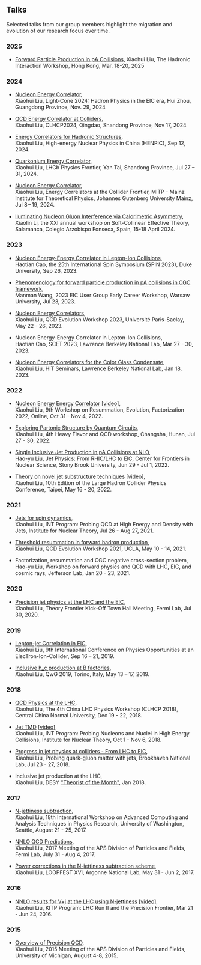 ## Talks

Selected talks from our group members highlight the migration and evolution of our research focus over time.
### 2025
- [Forward Particle Production in pA Collisions](https://indico.ihep.ac.cn/event/25352/contributions/183180/attachments/88776/114773/talk-hongkong.pdf), Xiaohui Liu, The Hadronic Interaction Workshop, Hong Kong, Mar. 18-20, 2025
  
### 2024
- [Nucleon Energy Correlator](https://indico.impcas.ac.cn/event/55/contributions/642/attachments/288/965/eec-target-light-cone.pdf),\
   Xiaohui Liu, Light-Cone 2024: Hadron Physics in the EIC era, Hui Zhou, Guangdong Province, Nov. 29, 2024

- [QCD Energy Correlator at Colliders](https://indico.ihep.ac.cn/event/22941/contributions/171109/attachments/84811/108376/eec-clhcp-xiaohuiliu.pdf),\
   Xiaohui Liu, CLHCP2024, Qingdao, Shandong Province, Nov 17, 2024
  
- [Energy Correlators for Hadronic Structures](https://indico.ihep.ac.cn/event/11115/contributions/166458/attachments/81899/103183/eec-henpic.pdf), \
  Xiaohui Liu, High-energy Nuclear Physics in China (HENPIC), Sep 12, 2024.
  
- [Quarkonium Energy Correlator](https://indico.ihep.ac.cn/event/22363/contributions/159065/attachments/80302/100601/charmonium-ec-lhcb.pdf),\
   Xiaohui Liu, LHCb Physics Frontier, Yan Tai, Shandong Province, Jul 27 – 31, 2024. 

- [Nucleon Energy Correlator](https://indico.mitp.uni-mainz.de/event/358/contributions/5004/attachments/3607/4681/neec-eccf.pdf),\
  Xiaohui Liu, Energy Correlators at the Collider Frontier, MITP - Mainz Institute for Theoretical Physics, Johannes Gutenberg University Mainz, Jul 8 – 19, 2024. 

- [lluminating Nucleon Gluon Interference via Calorimetric Asymmetry](https://indico.fis.ucm.es/event/20/contributions/546/attachments/355/614/SCET2024_xiaolin.pdf),\
  Xiaolin Li, the XXI annual workshop on Soft-Collinear Effective Theory, Salamanca, Colegio Arzobispo Fonseca, Spain, 15-18 April 2024. 

### 2023
- [Nucleon Energy-Energy Correlator in Lepton-Ion Collisions](https://indico.jlab.org/event/663/contributions/12836/attachments/10337/15460/1_HTC_SPIN2023.pdf),\
  Haotian Cao, the 25th International Spin Symposium (SPIN 2023), Duke University, Sep 26, 2023.
  
- [Phenomenology for forward particle production in pA collisions in CGC framework](https://indico.jlab.org/event/696/contributions/13156/attachments/10116/15058/EICUS_Early_Career_Manman_Wang_slides.pdf),\
  Manman Wang, 2023 EIC User Group Early Career Workshop, Warsaw University, Jul 23, 2023. 
   
- [Nucleon Energy Correlators](https://indico.cern.ch/event/1239374/contributions/5317052/attachments/2650587/4592730/eec-qcd-evolution.pdf),\
  Xiaohui Liu, QCD Evolution Workshop 2023, Université Paris-Saclay,  May 22 - 26, 2023.

- Nucleon Energy-Energy Correlator in Lepton-Ion Collisions,\
  Haotian Cao, SCET 2023, Lawrence Berkeley National Lab, Mar 27 - 30, 2023. 
  
- [Nucleon Energy Correlators for the Color Glass Condensate](https://drive.google.com/file/d/1f5IxEkk2yoX7QbDETMmTpFgD_9E75vYR/view?usp=share_link),\
  Xiaohui Liu, HIT Seminars, Lawrence Berkeley National Lab, Jan 18, 2023. 

### 2022 

- [Nucleon Energy Energy Correlator](https://indico.desy.de/event/32950/contributions/129272/attachments/78092/101357/eec-resummation.pdf) [[video](https://indico.desy.de/event/32950/contributions/129272/attachments/78092/101177/Xiaohui.mp4)],\
  Xiaohui Liu, 9th Workshop on Resummation, Evolution, Factorization 2022, Online, Oct 31 - Nov 4, 2022. 

- [Exploring Partonic Structure by Quantum Circuits](https://indico.ihep.ac.cn/event/16171/contributions/44331/attachments/21335/24295/changsha-talk.pdf),\
  Xiaohui Liu, 4th Heavy Flavor and QCD workshop, Changsha, Hunan, Jul 27 - 30, 2022.
  
- [Single Inclusive Jet Production in pA Collisions at NLO](https://indico.bnl.gov/event/14375/contributions/65339/attachments/41935/70216/Single%20Inclusive%20Jet%20Production%20in%20pACollisions%20at%20NLO-cfns2022.pdf),\
  Hao-yu Liu, Jet Physics: From RHIC/LHC to EIC, Center for Frontiers in Nuclear Science, Stony Brook University, Jun 29 - Jul 1, 2022. 
 
- [Theory on novel jet substructure techniques](https://indico.cern.ch/event/1109611/contributions/4773201/attachments/2444893/4191496/lhcp2022.pdf) [[video](https://cds.cern.ch/record/2811519)],\
  Xiaohui Liu, 10th Edition of the Large Hadron Collider Physics Conference, Taipei, May 16 - 20, 2022.

### 2021 

- [Jets for spin dynamics](https://www.google.com/url?q=https://archive.int.washington.edu/talks/WorkShops/int_21_2b/People/Liu_X/Liu.pdf&sa=D&source=editors&ust=1693150692831553&usg=AOvVaw1VPyHK3AqgNOoT0aPdbqzG),\
  Xiaohui Liu, INT Program: Probing QCD at High Energy and Density with Jets, Institute for Nuclear Theory, Jul 26 - Aug 27, 2021.


- [Threshold resummation in forward hadron production](https://indico.bnl.gov/event/6803/contributions/49179/attachments/34417/55829/QCD-EVOLUTION.pdf),\
  Xiaohui Liu, QCD Evolution Workshop 2021, UCLA, May 10 - 14, 2021.

- Factorization, resummation and CGC negative cross-section problem,\
  Hao-yu Liu, Workshop on forward physics and QCD with LHC, EIC, and cosmic rays, Jefferson Lab, Jan 20 - 23, 2021. 


### 2020 
- [Precision jet physics at the LHC and the EIC](https://indico.fnal.gov/event/44512/contributions/192853/attachments/132171/162278/snowmass2020.pdf),\
  Xiaohui Liu, Theory Frontier Kick-Off Town Hall Meeting, Fermi Lab, Jul 30, 2020. 

### 2019  
- [Lepton-jet Correlation in EIC](https://conferences.lbl.gov/event/196/contributions/1173/attachments/2048/57/go),\
  Xiaohui Liu, 9th International Conference on Physics Opportunities at an ElecTron-Ion-Collider, Sep 16 – 21, 2019.

- [Inclusive h_c production at B factories](https://agenda.infn.it/event/15632/contributions/89268/attachments/62859/75596/hc-production-B-factory-QwG-2.pdf),\
  Xiaohui Liu, QwG 2019, Torino, Italy, May 13 – 17, 2019.

### 2018 
- [QCD Physics at the LHC](https://indico.ihep.ac.cn/event/8414/contributions/101575/attachments/54281/62482/CLHCP2018-QCD-2.pdf),\
  Xiaohui Liu, The 4th China LHC Physics Workshop (CLHCP 2018), Central China Normal University, Dec 19 - 22, 2018.
  
- [Jet TMD](http://archive.int.washington.edu/talks/WorkShops/int_18_3/People/Liu_X/Liu.pdf) [[video](https://youtu.be/ThbrWkvFjWU)],\
  Xiaohui Liu, INT Program: Probing Nucleons and Nuclei in High Energy Collisions, Institute for Nuclear Theory, Oct 1 - Nov 6, 2018.

- [Progress in jet physics at colliders - From LHC to EIC](https://indico.bnl.gov/event/4429/contributions/22832/attachments/19394/25269/Xiaohui-talk-bnl-2018.pdf),\
  Xiaohui Liu, Probing quark-gluon matter with jets, Brookhaven National Lab, Jul 23 - 27, 2018.

- Inclusive jet production at the LHC,\
  Xiaohui Liu, DESY ["Theorist of the Month"](https://www.terascale.de/research_topics/rt1_physics_analysis/analysis_centre/theorist_of_the_month/), Jan 2018. 

### 2017 
- [N-jettiness subtraction](https://indico.cern.ch/event/567550/contributions/2625751/attachments/1510157/2354989/ACAT2017-xhliu.pdf),\
  Xiaohui Liu, 18th International Workshop on Advanced Computing and Analysis Techniques in Physics Research, University of Washington, Seattle, August 21 - 25, 2017. 

   
- [NNLO QCD Predictions](https://indico.fnal.gov/event/11999/contributions/11441/attachments/7400/9502/dpf2017.pdf),\
  Xiaohui Liu, 2017 Meeting of the APS Division of Particles and Fields, Fermi Lab, July 31 - Aug 4, 2017.

- [Power corrections in the N-jettiness subtraction scheme](https://indico.fnal.gov/event/24510/contributions/117770/attachments/76432/91604/talk-loopfest.pdf),\
  Xiaohui Liu, LOOPFEST XVI, Argonne National Lab, May 31 - Jun 2, 2017. 

### 2016
- [NNLO results for V+j at the LHC using N-jettiness](https://www.on.kitp.ucsb.edu/online/lhc16/liu/pdf/Liu_LHC16_KITP.pdf) [[video](http://s3-us-west-2.amazonaws.com/kitpcloud/lhc16/Liu_LHC16_KITP.mp4)],\
  Xiaohui Liu, KITP Program: LHC Run II and the Precision Frontier, Mar 21 - Jun 24, 2016. 

### 2015
- [Overview of Precision QCD](https://indico.cern.ch/event/361123/contributions/856495/attachments/1135957/1625441/dpftalk-xhliu-1.pdf),\
  Xiaohui Liu, 2015 Meeting of the APS Division of Particles and Fields, University of Michigan, August 4-8, 2015. 
